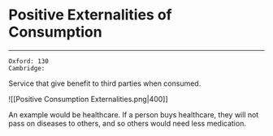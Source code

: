 # Positive Externalities of Consumption
---
```ad-res
Oxford: 130
Cambridge: 
```
Service that give benefit to third parties when consumed.

![[Positive Consumption Externalities.png|400]]

An example would be healthcare. If a person buys healthcare, they will not pass on diseases to others, and so others would need less medication.